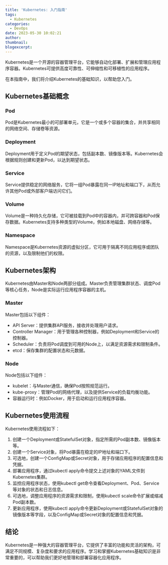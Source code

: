 ```yaml
---
title: 'Kubernetes: 入门指南'
tags:
  - Kubernetes
categories:
  - DevOps
date: 2023-05-30 10:02:21
author:
thumbnail:
blogexcerpt:
---
```

Kubernetes是一个开源的容器管理平台，它能够自动化部署、扩展和管理应用程序容器。Kubernetes可提供高度可靠性、可伸缩性和可移植性的应用程序。

在本指南中，我们将介绍Kubernetes的基础知识，以帮助您入门。

## Kubernetes基础概念

### Pod

Pod是Kubernetes最小的可部署单元，它是一个或多个容器的集合，并共享相同的网络空间、存储卷等资源。

### Deployment

Deployment用于定义Pod的期望状态，包括副本数、镜像版本等。Kubernetes会根据规则创建和更新Pod，以达到期望状态。

### Service

Service提供稳定的网络服务，它将一组Pod暴露在同一IP地址和端口下，从而允许其他Pod或外部客户端访问它们。

### Volume

Volume是一种持久化存储，它可被挂载到Pod中的容器内，并可跨容器和Pod保存数据。Kubernetes支持多种类型的Volume，例如本地磁盘、网络存储等。

### Namespace

Namespace是Kubernetes资源的虚拟分区，它可用于隔离不同应用程序或团队的资源，以及限制他们的权限。

## Kubernetes架构

Kubernetes由Master和Node两部分组成。Master负责管理集群状态、调度Pod等核心任务，Node是实际运行应用程序容器的主机。

### Master

Master包括以下组件：

- API Server：提供集群API服务，接收并处理用户请求。
- Controller Manager：用于管理各种控制器，例如Deployment和Service的控制器。
- Scheduler：负责将Pod调度到可用的Node上，以满足资源需求和限制条件。
- etcd：保存集群的配置状态和元数据。

### Node

Node包括以下组件：

- kubelet：与Master通信，确保Pod按照规范运行。
- kube-proxy：管理Pod的网络代理，以及提供Service的负载均衡功能。
- 容器运行时：例如Docker，用于启动和运行应用程序容器。

## Kubernetes使用流程

Kubernetes使用流程如下：

1. 创建一个Deployment或StatefulSet对象，指定所需的Pod副本数、镜像版本等。
2. 创建一个Service对象，将Pod暴露在稳定的IP地址和端口下。
3. 可选地，创建一个ConfigMap或Secret对象，用于存储应用程序的配置信息和凭据。
4. 部署应用程序，通过kubectl apply命令提交上述对象的YAML文件到Kubernetes集群。
5. 监控应用程序状态，使用kubectl get命令查看Deployment、Pod、Service等对象的状态和日志信息。
6. 可选地，调整应用程序的资源需求和限制，使用kubectl scale命令扩展或缩减Pod副本数。
7. 更新应用程序，使用kubectl apply命令更新Deployment或StatefulSet对象的镜像版本等字段，以及ConfigMap或Secret对象的配置信息和凭据。

## 结论

Kubernetes是一种强大的容器管理平台，它提供了丰富的功能和灵活的架构，可满足不同规模、复杂度和要求的应用程序。学习和掌握Kubernetes基础知识是非常重要的，可以帮助我们更好地管理和部署容器化应用程序。
